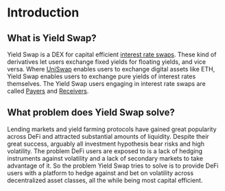 # Introduction

## What is Yield Swap?

Yield Swap is a DEX for capital efficient [interest rate swaps]. These kind of
derivatives let users exchange fixed yields for floating yields, and vice versa.
Where [UniSwap] enables users to exchange digital assets like ETH, Yield Swap
enables users to exchange pure yields of interest rates themselves. The Yield
Swap users engaging in interest rate swaps are called [Payers] and [Receivers].

## What problem does Yield Swap solve?

Lending markets and yield farming protocols have gained great popularity across
DeFi and attracted substantial amounts of liquidity. Despite their great
success, arguably all investment hypothesis bear risks and high volatility. The
problem DeFi users are exposed to is a lack of hedging instruments against
volatility and a lack of secondary markets to take advantage of it. So the
problem Yield Swap tries to solve is to provide DeFi users with a platform to
hedge against and bet on volatility across decentralized asset classes, all the
while being most capital efficient.

[interest rate swaps]: https://en.wikipedia.org/wiki/Interest_rate_swap
[Payers]: ./payers.md
[Receivers]: ./receivers.md
[UniSwap]: https://uniswap.org
